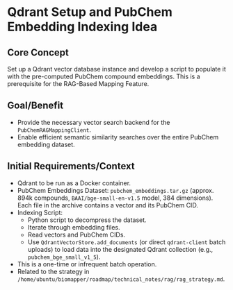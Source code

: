 # Qdrant Setup and PubChem Embedding Indexing Idea

## Core Concept
Set up a Qdrant vector database instance and develop a script to populate it with the pre-computed PubChem compound embeddings. This is a prerequisite for the RAG-Based Mapping Feature.

## Goal/Benefit
- Provide the necessary vector search backend for the `PubChemRAGMappingClient`.
- Enable efficient semantic similarity searches over the entire PubChem embedding dataset.

## Initial Requirements/Context
- Qdrant to be run as a Docker container.
- PubChem Embeddings Dataset: `pubchem_embeddings.tar.gz` (approx. 894k compounds, `BAAI/bge-small-en-v1.5` model, 384 dimensions). Each file in the archive contains a vector and its PubChem CID.
- Indexing Script:
    - Python script to decompress the dataset.
    - Iterate through embedding files.
    - Read vectors and PubChem CIDs.
    - Use `QdrantVectorStore.add_documents` (or direct `qdrant-client` batch uploads) to load data into the designated Qdrant collection (e.g., `pubchem_bge_small_v1_5`).
- This is a one-time or infrequent batch operation.
- Related to the strategy in `/home/ubuntu/biomapper/roadmap/technical_notes/rag/rag_strategy.md`.
